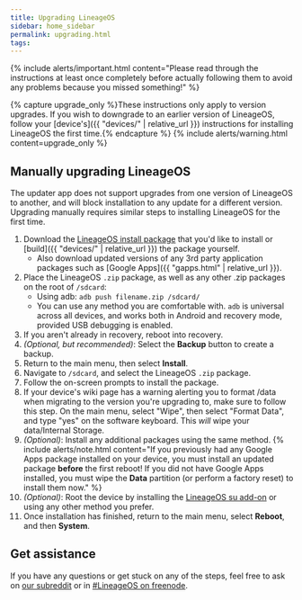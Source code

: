```yaml
---
title: Upgrading LineageOS
sidebar: home_sidebar
permalink: upgrading.html
tags:
---
```


{% include alerts/important.html content="Please read through the instructions at least once completely before actually following them to avoid any problems because you missed something!" %}

{% capture upgrade_only %}These instructions only apply to version upgrades. If you wish to downgrade to an earlier version of LineageOS, follow your [device's]({{ "devices/" | relative_url }}) instructions for installing LineageOS the first time.{% endcapture %}
{% include alerts/warning.html content=upgrade_only %}

## Manually upgrading LineageOS

The updater app does not support upgrades from one version of LineageOS to another, and will block installation to any update for a different version. Upgrading manually requires similar steps to installing LineageOS for the first time.

1. Download the [LineageOS install package](https://download.lineageos.org/) that you'd like to install or [build]({{ "devices/" | relative_url }}) the package yourself.
    * Also download updated versions of any 3rd party application packages such as [Google Apps]({{ "gapps.html" | relative_url }}).
2. Place the LineageOS `.zip` package, as well as any other .zip packages on the root of `/sdcard`:
    * Using adb: `adb push filename.zip /sdcard/`
    * You can use any method you are comfortable with. `adb` is universal across all devices, and works both in Android and recovery mode, provided USB debugging is enabled.
3. If you aren't already in recovery, reboot into recovery.
4. _(Optional, but recommended)_: Select the **Backup** button to create a backup.
5. Return to the main menu, then select **Install**.
6. Navigate to `/sdcard`, and select the LineageOS `.zip` package.
7. Follow the on-screen prompts to install the package.
8. If your device's wiki page has a warning alerting you to format /data when migrating to the version you're upgrading to, make sure to follow this step. On the main menu, select "Wipe", then select "Format Data", and type "yes" on the software keyboard. This *will* wipe your data/Internal Storage.
9. _(Optional)_: Install any additional packages using the same method.
    {% include alerts/note.html content="If you previously had any Google Apps package installed on your device, you must install an updated package **before** the first reboot! If you did not have Google Apps installed, you must wipe the **Data** partition (or perform a factory reset) to install them now." %}
10. _(Optional)_: Root the device by installing the [LineageOS su add-on](https://download.lineageos.org/extras) or using any other method you prefer.
11. Once installation has finished, return to the main menu, select **Reboot**, and then **System**.

## Get assistance

If you have any questions or get stuck on any of the steps, feel free to ask on [our subreddit](https://reddit.com/r/LineageOS) or in
[#LineageOS on freenode](https://webchat.freenode.net/?channels=LineageOS).
